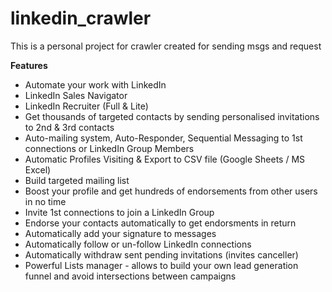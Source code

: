 # linkedin_crawler
This is a personal project for crawler created for sending msgs and request 

**Features**

* Automate your work with LinkedIn
* LinkedIn Sales Navigator
* LinkedIn Recruiter (Full & Lite)
* Get thousands of targeted contacts by sending personalised invitations to 2nd & 3rd contacts
* Auto-mailing system, Auto-Responder, Sequential Messaging to 1st connections or LinkedIn Group Members
* Automatic Profiles Visiting & Export to CSV file (Google Sheets / MS Excel)
* Build targeted mailing list
* Boost your profile and get hundreds of endorsements from other users in no time
* Invite 1st connections to join a LinkedIn Group
* Endorse your contacts automatically to get endorsments in return
* Automatically add your signature to messages
* Automatically follow or un-follow LinkedIn connections
* Automatically withdraw sent pending invitations (invites canceller)
* Powerful Lists manager - allows to build your own lead generation funnel and avoid intersections between campaigns